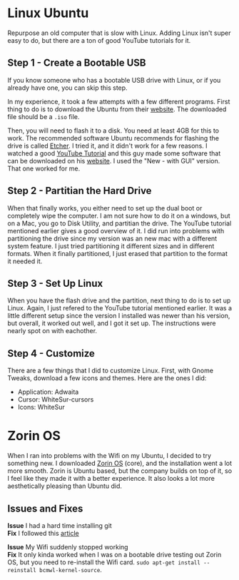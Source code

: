 # Linux Ubuntu

Repurpose an old computer that is slow with Linux. Adding Linux isn't super easy to do, but there are a ton of good YouTube tutorials for it.

## Step 1 - Create a Bootable USB

If you know someone who has a bootable USB drive with Linux, or if you already have one, you can skip this step.

In my experience, it took a few attempts with a few different programs. First thing to do is to download the Ubuntu from their [website](https://ubuntu.com/download/desktop). The downloaded file should be a `.iso` file.

Then, you will need to flash it to a disk. You need at least 4GB for this to work. The recommended software Ubuntu recommends for flashing the drive is called [Etcher](https://www.balena.io/etcher/). I tried it, and it didn't work for a few reasons. I watched a good [YouTube Tutorial](https://youtu.be/IQIaDO9nR6Y) and this guy made some software that can be downloaded on his [website](https://www.gsconrad.com). I used the "New - with GUI" version. That one worked for me.

## Step 2 - Partitian the Hard Drive

When that finally works, you either need to set up the dual boot or completely wipe the computer. I am not sure how to do it on a windows, but on a Mac, you go to Disk Utility, and partitian the drive. The YouTube tutorial mentioned earlier gives a good overview of it. I did run into problems with partitioning the drive since my version was an new mac with a different system feature. I just tried partitioning it different sizes and in different formats. When it finally partitioned, I just erased that partition to the format it needed it.

## Step 3 - Set Up Linux

When you have the flash drive and the partition, next thing to do is to set up Linux. Again, I just refered to the YouTube tutorial mentioned earlier. It was a little different setup since the version I installed was newer than his version, but overall, it worked out well, and I got it set up. The instructions were nearly spot on with eachother.

## Step 4 - Customize

There are a few things that I did to customize Linux. First, with Gnome Tweaks, download a few icons and themes. Here are the ones I did: 

- Application: Adwaita
- Cursor: WhiteSur-cursors
- Icons: WhiteSur


# Zorin OS

When I ran into problems with the Wifi on my Ubuntu, I decided to try something new. I downloaded [Zorin OS](https://zorinos.com/) (core), and the installation went a lot more smooth. Zorin is Ubuntu based, but the company builds on top of it, so I feel like they made it with a better experience. It also looks a lot more aesthetically pleasing than Ubuntu did.

## Issues and Fixes

**Issue** I had a hard time installing git <br />
**Fix** I followed this [article](https://stackoverflow.com/questions/30932121/git-installation-error-missing-installation-candidate/51819385#51819385)

**Issue** My Wifi suddenly stopped working <br />
**Fix** It only kinda worked when I was on a bootable drive testing out Zorin OS, but you need to re-install the Wifi card. `sudo apt-get install --reinstall bcmwl-kernel-source`.